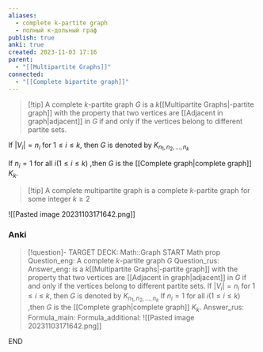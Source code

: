 ```yaml
---
aliases:
  - complete k-partite graph
  - полный к-дольный граф
publish: true
anki: true
created: 2023-11-03 17:16
parent:
  - "[[Multipartite Graphs]]"
connected:
  - "[[Complete bipartite graph]]"
---
```


> [!tip] A complete $k$-partite graph $G {}$ 
is a $k {}$[[Multipartite Graphs|-partite graph]] with the property that two vertices are [[Adjacent in graph|adjacent]] in $G$ if and only if the vertices belong to different partite sets.

If $|V_i| = n_i {}$ for $1 ≤ i ≤ k$, then $G$ is denoted by $K_{n_1,n_2,...,n_k} {}$

If $n_i = 1 {}$ for all $i(1≤i≤k) {}$ ,then $G {}$ is the [[Complete graph|complete graph]]  $K_k {}$.

> [!tip] A complete multipartite graph 
is a complete $k$-partite graph for some integer $k ≥ 2$

![[Pasted image 20231103171642.png]]


### Anki
> [!question]-
TARGET DECK: Math::Graph
START
Math prop
Question_eng: A complete $k$-partite graph $G {}$ 
Question_rus: 
Answer_eng: is a $k {}$[[Multipartite Graphs|-partite graph]] with the property that two vertices are [[Adjacent in graph|adjacent]] in $G$ if and only if the vertices belong to different partite sets.
If $|V_i| = n_i {}$ for $1 ≤ i ≤ k$, then $G$ is denoted by $K_{n_1,n_2,...,n_k} {}$
If $n_i = 1 {}$ for all $i(1≤i≤k) {}$ ,then $G {}$ is the [[Complete graph|complete graph]]  $K_k {}$.
Answer_rus: 
Formula_main: 
Formula_additional: ![[Pasted image 20231103171642.png]]
<!--ID: 1699166019506-->
END









